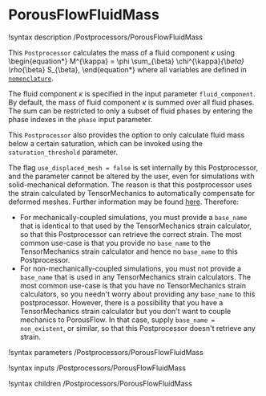 # PorousFlowFluidMass

!syntax description /Postprocessors/PorousFlowFluidMass

This `Postprocessor` calculates the mass of a fluid component $\kappa$ using
\begin{equation*}
M^{\kappa} = \phi \sum_{\beta} \chi^{\kappa}_{\beta} \rho_{\beta} S_{\beta},
\end{equation*}
where all variables are defined in [`nomenclature`](/nomenclature.md).

The fluid component $\kappa$ is specified in the input parameter `fluid_component`.
By default, the mass of fluid component $\kappa$ is summed over all fluid phases. The
sum can be restricted to only a subset of fluid phases by entering the phase indexes
in the `phase` input parameter.

This `Postprocessor` also provides the option to only calculate fluid mass below a
certain saturation, which can be invoked using the `saturation_threshold` parameter.

The flag `use_displaced_mesh = false` is set internally by this Postprocessor, and the parameter cannot be altered by the user, even for simulations with solid-mechanical deformation.  The reason is that this postprocessor uses the strain calculated by TensorMechanics to automatically compensate for deformed meshes.  Further information may be found [here](porous_flow/time_derivative.md).  Therefore:

- For mechanically-coupled simulations, you must provide a `base_name` that is identical to that used by the TensorMechanics strain calculator, so that this Postprocessor can retrieve the correct strain.  The most common use-case is that you provide no `base_name` to the TensorMechanics strain calculator and hence no `base_name` to this Postprocessor.
- For non-mechanically-coupled simulations, you must not provide a `base_name` that is used in any TensorMechanics strain calculators.  The most common use-case is that you have no TensorMechanics strain calculators, so you needn't worry about providing any `base_name` to this postprocessor.  However, there is a possibility that you have a TensorMechanics strain calculator but you don't want to couple mechanics to PorousFlow.  In that case, supply `base_name = non_existent`, or similar, so that this Postprocessor doesn't retrieve any strain.

!syntax parameters /Postprocessors/PorousFlowFluidMass

!syntax inputs /Postprocessors/PorousFlowFluidMass

!syntax children /Postprocessors/PorousFlowFluidMass
